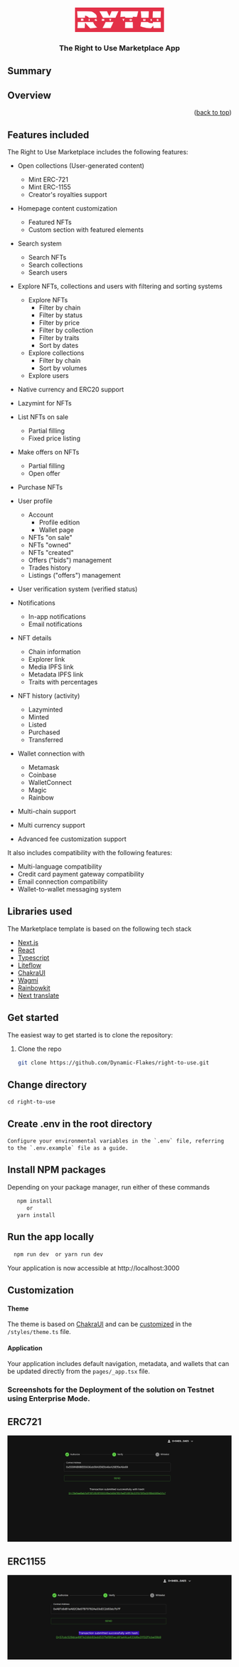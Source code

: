 <a name="readme-top"></a>

<br />
<div align="center">
  <a href="https://github.com/codeEzzy/lightlink">
    <img src="./diagrams/right.png" alt="Logo" width="200" height="55">
  </a>

  <h3 align="center">The Right to Use Marketplace App</h3>

</div>

## Summary
## Overview

<p align="right">(<a href="#readme-top">back to top</a>)</p>


## Features included

The Right to Use Marketplace  includes the following features:

- Open collections (User-generated content)
  - Mint ERC-721
  - Mint ERC-1155
  - Creator's royalties support
- Homepage content customization
  - Featured NFTs
  - Custom section with featured elements
- Search system
  - Search NFTs
  - Search collections
  - Search users
- Explore NFTs, collections and users with filtering and sorting systems
  - Explore NFTs
    - Filter by chain
    - Filter by status
    - Filter by price
    - Filter by collection
    - Filter by traits
    - Sort by dates
  - Explore collections
    - Filter by chain
    - Sort by volumes
  - Explore users
- Native currency and ERC20 support
- Lazymint for NFTs
- List NFTs on sale
  - Partial filling
  - Fixed price listing
- Make offers on NFTs
  - Partial filling
  - Open offer
- Purchase NFTs
- User profile
  - Account
    - Profile edition
    - Wallet page
  - NFTs "on sale"
  - NFTs "owned"
  - NFTs "created"
  - Offers ("bids") management
  - Trades history
  - Listings ("offers") management
- User verification system (verified status)

- Notifications
  - In-app notifications
  - Email notifications
- NFT details
  - Chain information
  - Explorer link
  - Media IPFS link
  - Metadata IPFS link
  - Traits with percentages
- NFT history (activity)
  - Lazyminted
  - Minted
  - Listed
  - Purchased
  - Transferred
- Wallet connection with
  - Metamask
  - Coinbase
  - WalletConnect
  - Magic
  - Rainbow
- Multi-chain support
- Multi currency support
- Advanced fee customization support

It also includes compatibility with the following features:

- Multi-language compatibility
- Credit card payment gateway compatibility
- Email connection compatibility
- Wallet-to-wallet messaging system

## Libraries used

The Marketplace template is based on the following tech stack

- [Next.js](https://nextjs.org/)
- [React](https://reactjs.org/)
- [Typescript](https://www.typescriptlang.org/)
- [Liteflow](https://liteflow.com/)
- [ChakraUI](https://chakra-ui.com/)
- [Wagmi](https://wagmi.sh/)
- [Rainbowkit](https://rainbowkit.com/)
- [Next translate](https://github.com/aralroca/next-translate)

## Get started
The easiest way to get started is to clone the repository:

1. Clone the repo
   ```sh
   git clone https://github.com/Dynamic-Flakes/right-to-use.git
   ```

## Change directory

```
cd right-to-use
```

## Create .env in the root directory
```
Configure your environmental variables in the `.env` file, referring to the `.env.example` file as a guide.

```

## Install NPM packages
Depending on your package manager, run either of these commands
```
   npm install
      or
   yarn install   

```

## Run the app locally
 ```js
   npm run dev  or yarn run dev
   ```


Your application is now accessible at http://localhost:3000

## Customization

#### Theme

The theme is based on [ChakraUI](https://chakra-ui.com/) and can be [customized](https://chakra-ui.com/docs/styled-system/customize-theme) in the `/styles/theme.ts` file.

#### Application

Your application includes default navigation, metadata, and wallets that can be updated directly from the `pages/_app.tsx` file.

### Screenshots for the Deployment of the solution on Testnet using Enterprise Mode.

## ERC721
![Alt text](./diagrams/Erc721.png?raw=true "ERC721 on Testnet")

## ERC1155
![Alt text](./diagrams/Erc1155.png?raw=true "ERC1155 on Testnet")

